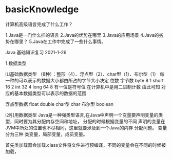 # basicKnowledge
 
计算机高级语言完成了什么工作？

1.Java是一门什么样的语言 
2.Java的优势在哪里
3.Java的应用场景
4.Java的劣势在哪里？
5.Java在工作中完成了一些什么事情。


Java 基础知识复习 2021-1-26

1.数据类型  

⑴基础数据类型 （8种）：整形（4）、浮点型（2）、char型（1）、布尔型（1）
每一种的可以表示的数据大小都由所占的字节大小决定 
		位数 		字节数 
byte		8		  1
short		16		  2
int		32		  4
long 		64		  8
有一位是符号位 在计算机中是用二进制计数 由此可知 对应的基本数据类型可以表示的数据的范围

浮点型数据 float double 
char型 	  char
布尔型 	boolean

⑵引用数据类型 
Java是一种强类型语言,在Java中声明一个变量要声明变量的类型，同时要为其分配内存空间和地址，
分配的时候根据变量的不同 声明的变量在JVM中所处的位置也不尽相同，这里就要涉及到一个Java的内存
分配问题。 变量分为三种 类变量，局部变量，成员变量。

首先类加载器会加载.class文件将文件进行预编译，不同的变量会在不同的时候被加载，

